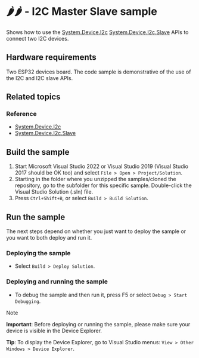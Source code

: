 # 🌶️🌶️ - I2C Master Slave sample

Shows how to use the [System.Device.I2c](http://docs.nanoframework.net/api/System.Device.I2c.html) [System.Device.I2c.Slave](http://docs.nanoframework.net/api/System.Device.I2c.Slave.html) APIs to connect two I2C devices.

## Hardware requirements

Two ESP32 devices board.
The code sample is demonstrative of the use of the I2C and I2C slave APIs.

## Related topics

### Reference

- [System.Device.I2c](http://docs.nanoframework.net/api/System.Device.I2c.html)
- [System.Device.I2c.Slave](http://docs.nanoframework.net/api/System.Device.I2c.Slave.html)

## Build the sample

1. Start Microsoft Visual Studio 2022 or Visual Studio 2019 (Visual Studio 2017 should be OK too) and select `File > Open > Project/Solution`.
1. Starting in the folder where you unzipped the samples/cloned the repository, go to the subfolder for this specific sample. Double-click the Visual Studio Solution (.sln) file.
1. Press `Ctrl+Shift+B`, or select `Build > Build Solution`.

## Run the sample

The next steps depend on whether you just want to deploy the sample or you want to both deploy and run it.

### Deploying the sample

- Select `Build > Deploy Solution`.

### Deploying and running the sample

- To debug the sample and then run it, press F5 or select `Debug > Start Debugging`.

> [!NOTE]
>
> **Important**: Before deploying or running the sample, please make sure your device is visible in the Device Explorer.
>
> **Tip**: To display the Device Explorer, go to Visual Studio menus: `View > Other Windows > Device Explorer`.
